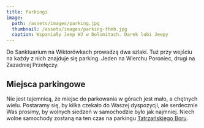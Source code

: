 ```yaml
---
title: Parkingi
image:
  path: /assets/images/parking.jpg
  thumbnail: /assets/images/parking-thmb.jpg
  caption: Wspaniały Jeep WJ w Dolomitach. Darek lubi Jeepy
---
```


Do Sanktuarium na Wiktorówkach prowadzą dwa szlaki. Tuż przy wejściu na każdy z nich znajduje się parking. Jeden na Wierchu Poroniec, drugi na Zazadniej Przełęczy.

## Miejsca parkingowe

Nie jest tajemnicą, że miejsc do parkowania w górach jest mało, a chętnych wielu. Postaramy się, by kilka czekało do Waszej dyspozycji, ale serdecznie Was prosimy, by wolnych siedzeń w samochodzie było jak najmniej. Niech wolne samochody zostaną na ten czas na parkingu [Tatrzańskiego Boru](http://www.tatrzanskibor.pl/).
